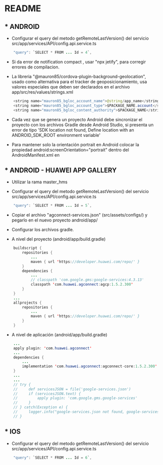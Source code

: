 # README #

## * ANDROID 

* Configurar el query del metodo getRemoteLastVersion() del servicio src/app/services/API/config.api.service.ts 
```java 
    "query": `SELECT * FROM ... Id = 4`,
```

* Si da error de notification compact , usar "npx jetify", para corregir errores de compilacion.

* La libreria "@mauron85/cordova-plugin-background-geolocation", usado como alternativa para el tracker de geoposicionamiento, usa valores especiales que deben ser declarados en el archivo app/src/res/values/strings.xml 
```java
    <string name="mauron85_bgloc_account_name">@string/app_name</string>
    <string name="mauron85_bgloc_account_type">$PACKAGE_NAME.account</string>
    <string name="mauron85_bgloc_content_authority">$PACKAGE_NAME</string>
```

* Cada vez que se genera un proyecto Android debe sincronizar el proyecto con los archivos Gradle desde Android Studio, si presenta un error de tipo 'SDK location not found, Define location with an ANDROID_SDK_ROOT environment variable' 

* Para mantener solo la orientación portrait en Android colocar la propiedad android:screenOrientation="portrait" dentro del AndroidManifest.xml en <activity> 

## * ANDROID - HUAWEI APP GALLERY 

* Utilizar la rama master_hms

* Configurar el query del metodo getRemoteLastVersion() del servicio src/app/services/API/config.api.service.ts 
```java 
    "query": `SELECT * FROM ... Id = 5`,
``` 

* Copiar el archivo "agconnect-services.json" (src/assets/configs/) y pegarlo en el nuevo proyecto android/app/ 

* Configurar los archivos gradle.
* A nivel del proyecto (android/app/build.gradle) 
```java
    buildscript {
        repositories {
            ...
            maven { url 'https://developer.huawei.com/repo/' }
        }
        dependencies {
            ...
            // classpath 'com.google.gms:google-services:4.3.13'
            classpath 'com.huawei.agconnect:agcp:1.5.2.300'
        }
    }
    ...
    allprojects {
        repositories {
            ...
            maven { url 'https://developer.huawei.com/repo/' }
        }
    }
```
* A nivel de aplicación (android/app/build.gradle) 
```java
    ...
    apply plugin: 'com.huawei.agconnect'
    ...
    dependencies {
        ...
        implementation 'com.huawei.agconnect:agconnect-core:1.5.2.300'
    }
    ...
    ... 
    // try {
    //     def servicesJSON = file('google-services.json')
    //     if (servicesJSON.text) {
    //         apply plugin: 'com.google.gms.google-services'
    //     }
    // } catch(Exception e) {
    //     logger.info("google-services.json not found, google-services plugin not applied. Push Notifications won't work")
    // }
```

## * IOS 

* Configurar el query del metodo getRemoteLastVersion() del servicio src/app/services/API/config.api.service.ts 
```java 
    "query": `SELECT * FROM ... Id = 6`,
```